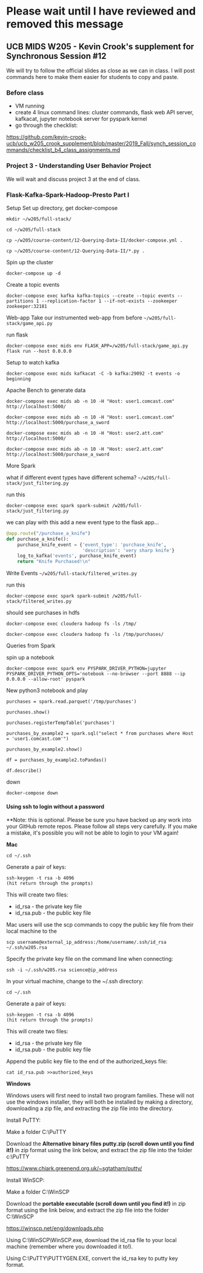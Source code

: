 # Please wait until I have reviewed and removed this message

## UCB MIDS W205 - Kevin Crook's supplement for Synchronous Session #12

We will try to follow the official slides as close as we can in class.  I will post commands here to make them easier for students to copy and paste.

### Before class

* VM running
* create 4 linux command lines: cluster commands, flask web API server, kafkacat, jupyter notebook server for pyspark kernel
* go through the checklist:

https://github.com/kevin-crook-ucb/ucb_w205_crook_supplement/blob/master/2019_Fall/synch_session_commands/checklist_b4_class_assignments.md


### Project 3 - Understanding User Behavior Project

We will wait and discuss project 3 at the end of class.


### Flask-Kafka-Spark-Hadoop-Presto Part I

Setup
Set up directory, get docker-compose
```
mkdir ~/w205/full-stack/

cd ~/w205/full-stack

cp ~/w205/course-content/12-Querying-Data-II/docker-compose.yml .

cp ~/w205/course-content/12-Querying-Data-II/*.py .
```

Spin up the cluster
```
docker-compose up -d
```

Create a topic events
```
docker-compose exec kafka kafka-topics --create --topic events --partitions 1 --replication-factor 1 --if-not-exists --zookeeper zookeeper:32181
```

Web-app
Take our instrumented web-app from before
`~/w205/full-stack/game_api.py`

run flask
```
docker-compose exec mids env FLASK_APP=/w205/full-stack/game_api.py flask run --host 0.0.0.0
```

Setup to watch kafka
```
docker-compose exec mids kafkacat -C -b kafka:29092 -t events -o beginning
```

Apache Bench to generate data
```
docker-compose exec mids ab -n 10 -H "Host: user1.comcast.com" http://localhost:5000/

docker-compose exec mids ab -n 10 -H "Host: user1.comcast.com" http://localhost:5000/purchase_a_sword

docker-compose exec mids ab -n 10 -H "Host: user2.att.com" http://localhost:5000/

docker-compose exec mids ab -n 10 -H "Host: user2.att.com" http://localhost:5000/purchase_a_sword
```

More Spark

what if different event types have different schema?
`~/w205/full-stack/just_filtering.py`

run this
```
docker-compose exec spark spark-submit /w205/full-stack/just_filtering.py
```

we can play with this
add a new event type to the flask app...
```python
@app.route("/purchase_a_knife")
def purchase_a_knife():
    purchase_knife_event = {'event_type': 'purchase_knife',
                            'description': 'very sharp knife'}
    log_to_kafka('events', purchase_knife_event)
    return "Knife Purchased!\n"
```

Write Events
`~/w205/full-stack/filtered_writes.py`

run this
```
docker-compose exec spark spark-submit /w205/full-stack/filtered_writes.py
```

should see purchases in hdfs
```
docker-compose exec cloudera hadoop fs -ls /tmp/

docker-compose exec cloudera hadoop fs -ls /tmp/purchases/
```

Queries from Spark

spin up a notebook
```
docker-compose exec spark env PYSPARK_DRIVER_PYTHON=jupyter PYSPARK_DRIVER_PYTHON_OPTS='notebook --no-browser --port 8888 --ip 0.0.0.0 --allow-root' pyspark
```

New python3 notebook and play
```
purchases = spark.read.parquet('/tmp/purchases')

purchases.show()

purchases.registerTempTable('purchases')

purchases_by_example2 = spark.sql("select * from purchases where Host = 'user1.comcast.com'")

purchases_by_example2.show()

df = purchases_by_example2.toPandas()

df.describe()
```

down
```
docker-compose down
```

#### Using ssh to login without a password

**Note: this is optional.  Please be sure you have backed up any work into your GitHub remote repos.  Please follow all steps very carefully.  If you make a mistake, it's possible you will not be able to login to your VM again!

**Mac**

```
cd ~/.ssh
```

Generate a pair of keys:
```
ssh-keygen -t rsa -b 4096
(hit return through the prompts)
```

This will create two files: 
* id_rsa - the private key file
* id_rsa.pub - the public key file

Mac users will use the scp commands to copy the public key file from their local machine to the  

```
scp username@external_ip_address:/home/username/.ssh/id_rsa ~/.ssh/w205.rsa
```

Specify the private key file on the command line when connecting:
```
ssh -i ~/.ssh/w205.rsa science@ip_address
```



In your virtual machine, change to the ~/.ssh directory:

```
cd ~/.ssh
```

Generate a pair of keys:
```
ssh-keygen -t rsa -b 4096
(hit return through the prompts)
```

This will create two files: 
* id_rsa - the private key file
* id_rsa.pub - the public key file

Append the public key file to the end of the authorized_keys file:

```
cat id_rsa.pub >>authorized_keys
```

**Windows**

Windows users will first need to install two program families.  These will not use the windows installer, they will both be installed by making a directory, downloading a zip file, and extracting the zip file into the directory.

Install PuTTY:

Make a folder C:\PuTTY

Download the **Alternative binary files putty.zip (scroll down until you find it!)** in zip format using the link below, and extract the zip file into the folder c:\PuTTY

https://www.chiark.greenend.org.uk/~sgtatham/putty/

Install WinSCP:

Make a folder C:\WinSCP

Download the **portable executable (scroll down until you find it!)**  in zip format using the link below, and extract the zip file into the folder C:\WinSCP

https://winscp.net/eng/downloads.php

Using C:\WinSCP\WinSCP.exe, download the id_rsa file to your local machine (remember where you downloaded it to!).

Using C:\PuTTY\PUTTYGEN.EXE, convert the id_rsa key to putty key format.




